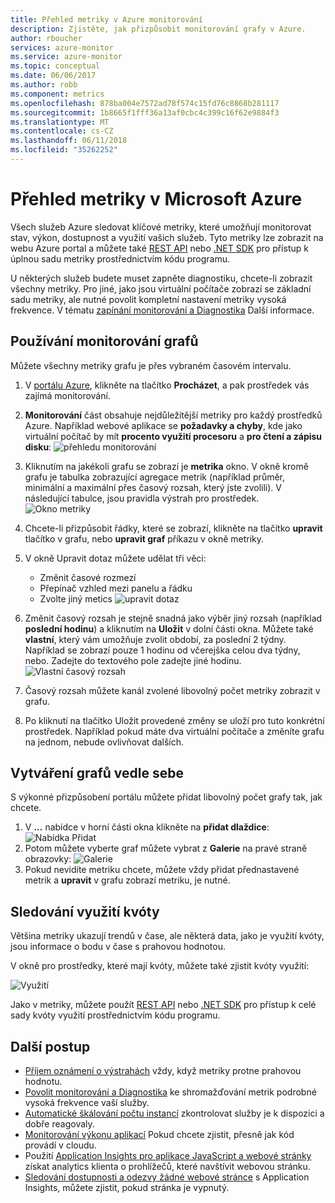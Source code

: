 ```yaml
---
title: Přehled metriky v Azure monitorování
description: Zjistěte, jak přizpůsobit monitorování grafy v Azure.
author: rboucher
services: azure-monitor
ms.service: azure-monitor
ms.topic: conceptual
ms.date: 06/06/2017
ms.author: robb
ms.component: metrics
ms.openlocfilehash: 878ba004e7572ad78f574c15fd76c8868b281117
ms.sourcegitcommit: 1b8665f1fff36a13af0cbc4c399c16f62e9884f3
ms.translationtype: MT
ms.contentlocale: cs-CZ
ms.lasthandoff: 06/11/2018
ms.locfileid: "35262252"
---
```

# <a name="overview-of-metrics-in-microsoft-azure"></a>Přehled metriky v Microsoft Azure
Všech služeb Azure sledovat klíčové metriky, které umožňují monitorovat stav, výkon, dostupnost a využití vašich služeb. Tyto metriky lze zobrazit na webu Azure portal a můžete také [REST API](https://msdn.microsoft.com/library/azure/dn931930.aspx) nebo [.NET SDK](http://www.nuget.org/packages/Microsoft.Azure.Management.Monitor) pro přístup k úplnou sadu metriky prostřednictvím kódu programu.

U některých služeb budete muset zapněte diagnostiku, chcete-li zobrazit všechny metriky. Pro jiné, jako jsou virtuální počítače zobrazí se základní sadu metriky, ale nutné povolit kompletní nastavení metriky vysoká frekvence. V tématu [zapínání monitorování a Diagnostika](insights-how-to-use-diagnostics.md) Další informace.

## <a name="using-monitoring-charts"></a>Používání monitorování grafů
Můžete všechny metriky grafu je přes vybraném časovém intervalu.

1. V [portálu Azure](https://portal.azure.com/), klikněte na tlačítko **Procházet**, a pak prostředek vás zajímá monitorování.
2. **Monitorování** část obsahuje nejdůležitější metriky pro každý prostředků Azure. Například webové aplikace se **požadavky a chyby**, kde jako virtuální počítač by mít **procento využití procesoru** a **pro čtení a zápisu disku**: ![přehledu monitorování](./media/insights-how-to-customize-monitoring/Insights_MonitoringChart.png)
3. Kliknutím na jakékoli grafu se zobrazí je **metrika** okno. V okně kromě grafu je tabulka zobrazující agregace metrik (například průměr, minimální a maximální přes časový rozsah, který jste zvolili). V následující tabulce, jsou pravidla výstrah pro prostředek.
    ![Okno metriky](./media/insights-how-to-customize-monitoring/Insights_MetricBlade.png)
4. Chcete-li přizpůsobit řádky, které se zobrazí, klikněte na tlačítko **upravit** tlačítko v grafu, nebo **upravit graf** příkazu v okně metriky.
5. V okně Upravit dotaz můžete udělat tři věci:
   
   * Změnit časové rozmezí
   * Přepínač vzhled mezi panelu a řádku
   * Zvolte jiný metics ![upravit dotaz](./media/insights-how-to-customize-monitoring/Insights_EditQuery.png)
6. Změnit časový rozsah je stejně snadná jako výběr jiný rozsah (například **poslední hodinu**) a kliknutím na **Uložit** v dolní části okna. Můžete také **vlastní**, který vám umožňuje zvolit období, za poslední 2 týdny. Například se zobrazí pouze 1 hodinu od včerejška celou dva týdny, nebo. Zadejte do textového pole zadejte jiné hodinu.
    ![Vlastní časový rozsah](./media/insights-how-to-customize-monitoring/Insights_CustomTime.png)
7. Časový rozsah můžete kanál zvolené libovolný počet metriky zobrazit v grafu.
8. Po kliknutí na tlačítko Uložit provedené změny se uloží pro tuto konkrétní prostředek. Například pokud máte dva virtuální počítače a změníte grafu na jednom, nebude ovlivňovat dalších.

## <a name="creating-side-by-side-charts"></a>Vytváření grafů vedle sebe
S výkonné přizpůsobení portálu můžete přidat libovolný počet grafy tak, jak chcete.

1. V **...**  nabídce v horní části okna klikněte na **přidat dlaždice**:  
    ![Nabídka Přidat](./media/insights-how-to-customize-monitoring/Insights_AddMenu.png)
2. Potom můžete vyberte graf můžete vybrat z **Galerie** na pravé straně obrazovky: ![Galerie](./media/insights-how-to-customize-monitoring/Insights_Gallery.png)
3. Pokud nevidíte metriku chcete, můžete vždy přidat přednastavené metrik a **upravit** v grafu zobrazí metriku, je nutné.

## <a name="monitoring-usage-quotas"></a>Sledování využití kvóty
Většina metriky ukazují trendů v čase, ale některá data, jako je využití kvóty, jsou informace o bodu v čase s prahovou hodnotou.

V okně pro prostředky, které mají kvóty, můžete také zjistit kvóty využití:

![Využití](./media/insights-how-to-customize-monitoring/Insights_UsageChart.png)

Jako v metriky, můžete použít [REST API](https://msdn.microsoft.com/library/azure/dn931963.aspx) nebo [.NET SDK](http://www.nuget.org/packages/Microsoft.Azure.Management.Monitor) pro přístup k celé sady kvóty využití prostřednictvím kódu programu.

## <a name="next-steps"></a>Další postup
* [Příjem oznámení o výstrahách](insights-receive-alert-notifications.md) vždy, když metriky protne prahovou hodnotu.
* [Povolit monitorování a Diagnostika](insights-how-to-use-diagnostics.md) ke shromažďování metrik podrobné vysoká frekvence vaší služby.
* [Automatické škálování počtu instancí](insights-how-to-scale.md) zkontrolovat služby je k dispozici a dobře reagovaly.
* [Monitorování výkonu aplikací](../application-insights/app-insights-azure-web-apps.md) Pokud chcete zjistit, přesně jak kód provádí v cloudu.
* Použití [Application Insights pro aplikace JavaScript a webové stránky](../application-insights/app-insights-web-track-usage.md) získat analytics klienta o prohlížečů, které navštívit webovou stránku.
* [Sledování dostupnosti a odezvy žádné webové stránce](../application-insights/app-insights-monitor-web-app-availability.md) s Application Insights, můžete zjistit, pokud stránka je vypnutý.

